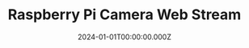 ---
title: "Raspberry Pi Camera Web Stream"
date: "2024-01-01T00:00:00.000Z"
description: "This project sets up a live web stream from a Raspberry Pi camera module that can be accessed from any device on your local network through a web browser."
image: "/project/iPad Streaming Live feed.jpeg"
projectUrl: "https://github.com/shreyashguptas/Raspberry-Pi-Camera-Web-Stream"
technologies: ["Raspberry Pi", "Python", "Web Stream"]
--- 